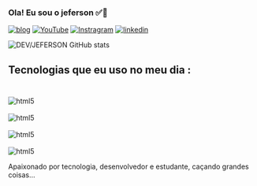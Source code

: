 ### Ola! Eu sou o jeferson ✅👀
[![blog](https://img.shields.io/website-up-down-green-red/http/monip.org.svg)](https://spotsho.com/)
[![YouTube](https://img.shields.io/badge/YouTube-FF0000?style=for-the-badge&logo=youtube&logoColor=white)](https://www.youtube.com/channel/UCeWfjjj1w4GqBLTU172eldg)
[![Instragram](https://img.shields.io/badge/Instagram-E4405F?style=for-the-badge&logo=instagram&logoColor=white)](https://instagram.com/jeferson_st.j?igshid=MzNlNGNkZWQ4Mg==)
[![linkedin](https://img.shields.io/badge/LinkedIn-0077B5?style=for-the-badge&logo=linkedin&logoColor=white)](https://www.linkedin.com/in/jeferson-sant-244032247)

![DEV/JEFERSON GitHub stats](https://github-readme-stats.vercel.app/api?username=Sewger&show_icons=true&theme=highcontrast)

## Tecnologias que eu uso no meu dia :<div style="display: inline_block"><br/>
<img align="center" alt="html5" src= "https://img.shields.io/badge/HTML5-E34F26?style=for-the-badge&logo=html5&logoColor=white"/>
</div><div style="display: inline_block"><br/>
<img align="center" alt="html5" src= "https://img.shields.io/badge/CSS3-1572B6?style=for-the-badge&logo=css3&logoColor=white"/>
</div><div style="display: inline_block"><br/>
<img align="center" alt="html5" src= "https://img.shields.io/badge/JavaScript-F7DF1E?style=for-the-badge&logo=javascript&logoColor=black"/>
</div>
</div><div style="display: inline_block"><br/>
<img align="center" alt="html5" src= "https://img.shields.io/badge/python-3670A0?style=for-the-badge&logo=python&logoColor=ffdd54"/>
</div>

Apaixonado por tecnologia, desenvolvedor e estudante, caçando grandes coisas...


